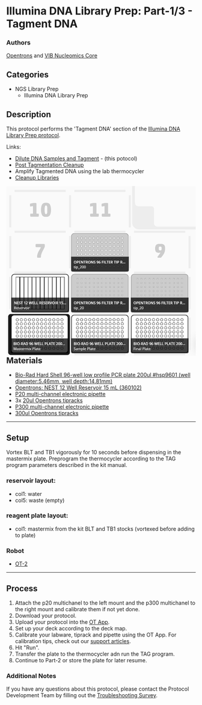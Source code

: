 # Illumina DNA Library Prep: Part-1/3 - Tagment DNA

### Authors
[Opentrons](https://opentrons.com/) and [VIB Nucleomics Core](https://www.nucleomics.be)

## Categories
* NGS Library Prep
	* Illumina DNA Library Prep

## Description
This protocol performs the 'Tagment DNA' section of the [Illumina DNA Library Prep protocol](https://www.illumina.com/products/by-type/sequencing-kits/library-prep-kits/nextera-dna-flex.html).

Links:
* [Dilute DNA Samples and Tagment](../NC_Illumina_DNA_pt1) - (this potocol)
* [Post Tagmentation Cleanup](../NC_Illumina_DNA_pt2)
* Amplify Tagmented DNA using the lab thermocycler
* [Cleanup Libraries](../NC_Illumina_DNA_pt3)

<img src="Deck%20layout%20pt1_48s.png"
     alt="pt1_deck_48"
     style="float: left; margin-right: 10px;" />

---
## Materials

* [Bio-Rad Hard Shell 96-well low profile PCR plate 200ul #hsp9601 (well diameter:5.46mm, well depth:14.81mm)](bio-rad.com/en-us/sku/hsp9601-hard-shell-96-well-pcr-plates-low-profile-thin-wall-skirted-white-clear?ID=hsp9601)
* [Opentrons: NEST 12 Well Reservoir 15 mL (360102)](https://www.cell-nest.com/page94?_l=en&product_id=102)
* [P20 multi-channel electronic pipette](https://shop.opentrons.com/collections/ot-2-pipettes)
* 3x [20ul Opentrons tipracks](https://shop.opentrons.com/collections/opentrons-tips/products/opentrons-10ul-tips)
* [P300 multi-channel electronic pipette](https://shop.opentrons.com/collections/ot-2-pipettes)
* [300ul Opentrons tipracks](https://shop.opentrons.com/collections/opentrons-tips/products/opentrons-300ul-tips)

---
## Setup

Vortex BLT and TB1 vigorously for 10 seconds before dispensing in the mastermix plate. Preprogram the thermocycler according to the TAG program parameters described in the kit manual.

### reservoir layout:
* col1: water
* col5: waste (empty)

### reagent plate layout:
* col1: mastermix from the kit BLT and TB1 stocks (vortexed before adding to plate)

### Robot
* [OT-2](https://opentrons.com/ot-2)

---
## Process
1. Attach the p20 multichanel to the left mount and the p300 multichanel to the right mount and calibrate them if not yet done.
2. Download your protocol.
3. Upload your protocol into the [OT App](https://opentrons.com/ot-app).
4. Set up your deck according to the deck map.
5. Calibrate your labware, tiprack and pipette using the OT App. For calibration tips, check out our [support articles](https://support.opentrons.com/en/collections/1559720-guide-for-getting-started-with-the-ot-2).
6. Hit "Run".
7. Transfer the plate to the thermocycler adn run the TAG program.
8. Continue to Part-2 or store the plate for later resume.

### Additional Notes
If you have any questions about this protocol, please contact the Protocol Development Team by filling out the [Troubleshooting Survey](https://protocol-troubleshooting.paperform.co/).
